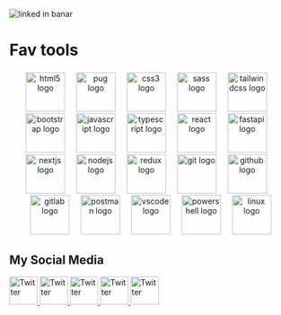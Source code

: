 ![linked in banar](https://github.com/ashrafmo-1/ashrafmo-1/assets/124946844/a80d6407-3915-44d5-8b63-cfef6b8c718c)

<h1 align="left">Fav tools</h1>

###

 <div align="center">
            <img
              src="https://skillicons.dev/icons?i=html"
              height="70"
              alt="html5 logo"
            />
            <img width="12" />
            <img
              src="https://skillicons.dev/icons?i=pug"
              height="70"
              alt="pug logo"
            />
            <img width="12" />
            <img
              src="https://skillicons.dev/icons?i=css"
              height="70"
              alt="css3 logo"
            />
            <img width="12" />
            <img
              src="https://skillicons.dev/icons?i=sass"
              height="70"
              alt="sass logo"
            />
            <img width="12" />
            <img
              src="https://skillicons.dev/icons?i=tailwind"
              height="70"
              alt="tailwindcss logo"
            />
            <img width="12" />
            <img
              src="https://skillicons.dev/icons?i=bootstrap"
              height="70"
              alt="bootstrap logo"
            />
            <img width="12" />
            <img
              src="https://skillicons.dev/icons?i=js"
              height="70"
              alt="javascript logo"
            />
            <img width="12" />
            <img
              src="https://skillicons.dev/icons?i=ts"
              height="70"
              alt="typescript logo"
            />
            <img width="12" />
            <img
              src="https://skillicons.dev/icons?i=react"
              height="70"
              alt="react logo"
            />
            <img width="12" />
            <img
              src="https://skillicons.dev/icons?i=fastapi"
              height="70"
              alt="fastapi logo"
            />
            <img width="12" />
            <img
              src="https://skillicons.dev/icons?i=nextjs"
              height="70"
              alt="nextjs logo"
            />
            <img width="12" />
            <img
              src="https://skillicons.dev/icons?i=nodejs"
              height="70"
              alt="nodejs logo"
            />
            <img width="12" />
            <img
              src="https://skillicons.dev/icons?i=redux"
              height="70"
              alt="redux logo"
            />
            <img width="12" />
            <img
              src="https://skillicons.dev/icons?i=git"
              height="70"
              alt="git logo"
            />
            <img width="12" />
            <img
              src="https://skillicons.dev/icons?i=github"
              height="70"
              alt="github logo"
            />
            <img width="12" />
            <img
              src="https://skillicons.dev/icons?i=gitlab"
              height="70"
              alt="gitlab logo"
            />
            <img width="12" />
            <img
              src="https://skillicons.dev/icons?i=postman"
              height="70"
              alt="postman logo"
            />
            <img width="12" />
            <img
              src="https://skillicons.dev/icons?i=vscode"
              height="70"
              alt="vscode logo"
            />
            <img width="12" />
            <img
              src="https://skillicons.dev/icons?i=powershell"
              height="70"
              alt="powershell logo"
            />
            <img width="12" />
            <img
              src="https://cdn.jsdelivr.net/gh/devicons/devicon/icons/linux/linux-original.svg"
              height="70"
              alt="linux logo"
            />
          </div>

  
<h2 align="left">My Social Media</h2>

<div align="left">
      <a href="https://www.facebook.com/ASHRAFMoOoHAMED" target="_blank">
    <img src="https://raw.githubusercontent.com/maurodesouza/profile-readme-generator/master/src/assets/icons/social/facebook/default.svg" alt="Twitter" width="50" height="50">
    </a>
      <a href="https://www.linkedin.com/in/ashraf-mohamed-b931a7236/">
    <img src="https://raw.githubusercontent.com/maurodesouza/profile-readme-generator/master/src/assets/icons/social/linkedin/default.svg" alt="Twitter" width="50" height="50">
    </a>
    <a href="https://twitter.com/ashraf117600">
    <img src="https://raw.githubusercontent.com/maurodesouza/profile-readme-generator/master/src/assets/icons/social/twitter/default.svg" alt="Twitter" width="50" height="50">
    </a>
    <a href="https://discord.com/users/870623473901371412">
    <img src="https://raw.githubusercontent.com/maurodesouza/profile-readme-generator/master/src/assets/icons/social/discord/default.svg" alt="Twitter" width="50" height="50">
    </a>
    <a href="https://api.whatsapp.com/send/?phone=%2B201007481557&text&type=phone_number&app_absent=0">
    <img src="https://raw.githubusercontent.com/maurodesouza/profile-readme-generator/master/src/assets/icons/social/whatsapp/default.svg" alt="Twitter" width="50" height="50">
    </a>
</div>

###

